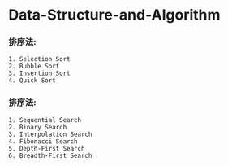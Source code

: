 # Data-Structure-and-Algorithm

### 排序法:
    1. Selection Sort
    2. Bubble Sort
    3. Insertion Sort 
    4. Quick Sort
### 排序法:
    1. Sequential Search
    2. Binary Search
    3. Interpolation Search 
    4. Fibonacci Search
    5. Depth-First Search
    6. Breadth-First Search